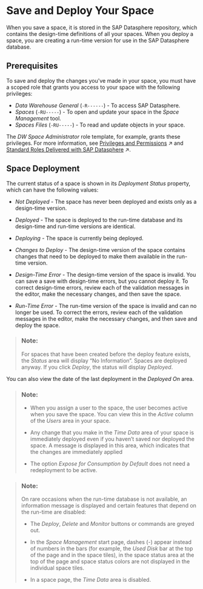 <!-- loio95973c709373415ebf42f6446a909924 -->

# Save and Deploy Your Space

When you save a space, it is stored in the SAP Datasphere repository, which contains the design-time definitions of all your spaces. When you deploy a space, you are creating a run-time version for use in the SAP Datasphere database.



<a name="loio95973c709373415ebf42f6446a909924__section_ymj_g2j_42c"/>

## Prerequisites

To save and deploy the changes you've made in your space, you must have a scoped role that grants you access to your space with the following privileges:

-   *Data Warehouse General* \(`-R------`\) - To access SAP Datasphere.
-   *Spaces* \(`-RU-----`\) - To open and update your space in the *Space Management* tool.
-   *Spaces Files* \(`-RU-----`\) - To read and update objects in your space.

The *DW Space Administrator* role template, for example, grants these privileges. For more information, see [Privileges and Permissions](https://help.sap.com/viewer/935116dd7c324355803d4b85809cec97/DEV_CURRENT/en-US/d7350c6823a14733a7a5727bad8371aa.html "A privilege represents a task or an area in SAP Datasphere and can be assigned to a specific role. The actions that can be performed in the area are determined by the permissions assigned to a privilege.") :arrow_upper_right: and [Standard Roles Delivered with SAP Datasphere](https://help.sap.com/viewer/935116dd7c324355803d4b85809cec97/DEV_CURRENT/en-US/a50a51d80d5746c9b805a2aacbb7e4ee.html "SAP Datasphere is delivered with several standard roles. A standard role includes a predefined set of privileges and permissions.") :arrow_upper_right:. 



<a name="loio95973c709373415ebf42f6446a909924__section_nyq_b2j_42c"/>

## Space Deployment

The current status of a space is shown in its *Deployment Status* property, which can have the following values:

-   *Not Deployed* - The space has never been deployed and exists only as a design-time version.

-   *Deployed* - The space is deployed to the run-time database and its design-time and run-time versions are identical.

-   *Deploying* - The space is currently being deployed.

-   *Changes to Deploy* - The design-time version of the space contains changes that need to be deployed to make them available in the run-time version.

-   *Design-Time Error* - The design-time version of the space is invalid. You can save a save with design-time errors, but you cannot deploy it. To correct design-time errors, review each of the validation messages in the editor, make the necessary changes, and then save the space.

-   *Run-Time Error* - The run-time version of the space is invalid and can no longer be used. To correct the errors, review each of the validation messages in the editor, make the necessary changes, and then save and deploy the space.


> ### Note:  
> For spaces that have been created before the deploy feature exists, the *Status* area will display “No Information”. Spaces are deployed anyway. If you click *Deploy*, the status will display *Deployed*.

You can also view the date of the last deployment in the *Deployed On* area.

> ### Note:  
> -   When you assign a user to the space, the user becomes active when you save the space. You can view this in the *Active* column of the *Users* area in your space.
> 
> -   Any change that you make in the *Time Data* area of your space is immediately deployed even if you haven’t saved nor deployed the space. A message is displayed in this area, which indicates that the changes are immediately applied
> -   The option *Expose for Consumption by Default* does not need a redeployment to be active.

> ### Note:  
> On rare occasions when the run-time database is not available, an information message is displayed and certain features that depend on the run-time are disabled:
> 
> -   The *Deploy*, *Delete* and *Monitor* buttons or commands are greyed out.
> 
> -   In the *Space Management* start page, dashes \(-\) appear instead of numbers in the bars \(for example, the *Used Disk* bar at the top of the page and in the space tiles\), in the space status area at the top of the page and space status colors are not displayed in the individual space tiles.
> 
> -   In a space page, the *Time Data* area is disabled.

